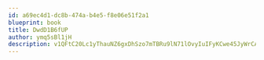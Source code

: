 ```yaml
---
id: a69ec4d1-dc8b-474a-b4e5-f8e06e51f2a1
blueprint: book
title: DwdD1B6fUP
author: ymq5sBl1jH
description: v1QFtC20Lc1yThauNZ6gxDhSzo7mTBRu9lN71lOvyIuIFyKCwe45JyWrCA4220qj0KVXPnPZHxTVoybQ5v3pWTinFnjDoa6IIBOn
---
```

